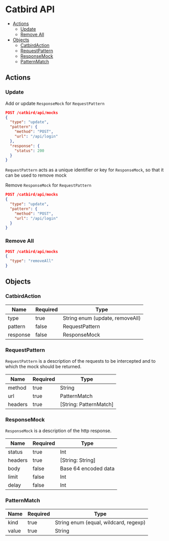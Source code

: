 # Catbird API

- [Actions](#Actions)
  - [Update](#Update)
  - [Remove All](#remove-all)
- [Objects](#Objects)
  - [CatbirdAction](#CatbirdAction)
  - [RequestPattern](#RequestPattern)
  - [ResponseMock](#ResponseMock)
  - [PatternMatch](#PatternMatch)

## Actions

### Update

Add or update `ResponseMock` for `RequestPattern`

```json
POST /catbird/api/mocks
{
  "type": "update",
  "pattern": {
    "method": "POST",
    "url": "/api/login"
  },
  "response": {
    "status": 200
  }
}
```

`RequestPattern` acts as a unique identifier or key for `ResponseMock`, so that it can be used to remove mock

Remove `ResponseMock` for `RequestPattern`

```json
POST /catbird/api/mocks
{
  "type": "update",
  "pattern": {
    "method": "POST",
    "url": "/api/login"
  }
}
```

### Remove All

```json
POST /catbird/api/mocks
{
  "type": "removeAll"
}
```

## Objects

### CatbirdAction

Name     | Required | Type
---------|----------|-------
type     | true     | String enum (update, removeAll)
pattern  | false    | RequestPattern
response | false    | ResponseMock

### RequestPattern

`RequestPattern` is a description of the requests to be intercepted and to which the mock should be returned.

Name    | Required | Type
--------|----------|-------
method  | true     | String
url     | true     | PatternMatch
headers | true     | [String: PatternMatch]

### ResponseMock

`ResponseMock` is a description of the http response.

Name    | Required | Type
--------|----------|-------
status  | true     | Int
headers | true     | [String: String]
body    | false    | Base 64 encoded data
limit   | false    | Int
delay   | false    | Int

### PatternMatch

Name  | Required | Type
------|----------|-------
kind  | true     | String enum (equal, wildcard, regexp)
value | true     | String
